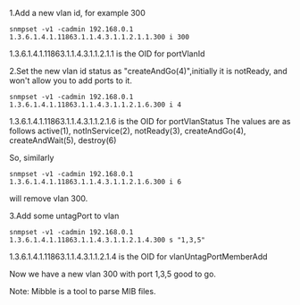 1.Add a new vlan id, for example 300

    snmpset -v1 -cadmin 192.168.0.1 1.3.6.1.4.1.11863.1.1.4.3.1.1.2.1.1.300 i 300

1.3.6.1.4.1.11863.1.1.4.3.1.1.2.1.1 is the OID for portVlanId

2.Set the new vlan id status as "createAndGo(4)",initially it is notReady, and won't allow you to add ports to it. 

    snmpset -v1 -cadmin 192.168.0.1 1.3.6.1.4.1.11863.1.1.4.3.1.1.2.1.6.300 i 4

1.3.6.1.4.1.11863.1.1.4.3.1.1.2.1.6 is the OID  for portVlanStatus
The values are as follows
active(1), notInService(2), notReady(3), createAndGo(4), createAndWait(5), destroy(6)

So, similarly

    snmpset -v1 -cadmin 192.168.0.1 1.3.6.1.4.1.11863.1.1.4.3.1.1.2.1.6.300 i 6

will remove vlan 300.

3.Add some untagPort to vlan

    snmpset -v1 -cadmin 192.168.0.1 1.3.6.1.4.1.11863.1.1.4.3.1.1.2.1.4.300 s "1,3,5"

1.3.6.1.4.1.11863.1.1.4.3.1.1.2.1.4 is the OID for vlanUntagPortMemberAdd

Now we have a new vlan 300 with port 1,3,5 good to go. 

Note: Mibble is a tool to parse MIB files.